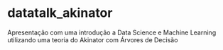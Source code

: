 # datatalk_akinator
Apresentação com uma introdução a Data Science e Machine Learning utilizando uma teoria do Akinator com Árvores de Decisão
